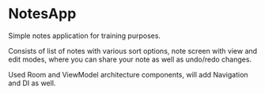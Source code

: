 # NotesApp

Simple notes application for training purposes.

Consists of list of notes with various sort options, note screen with view and edit modes, where you can share your note as well as undo/redo changes.

Used Room and ViewModel architecture components, will add Navigation and DI as well.